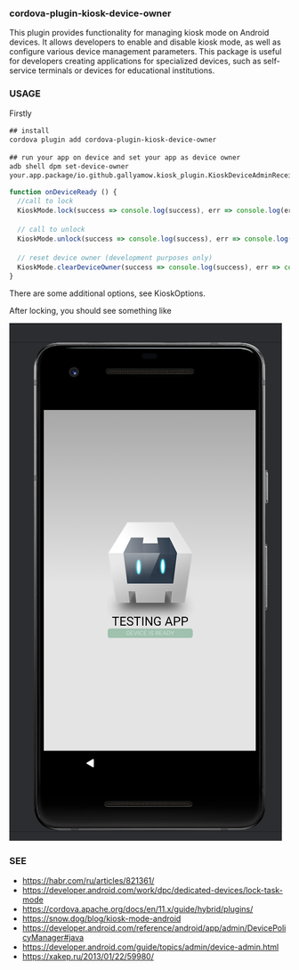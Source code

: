### cordova-plugin-kiosk-device-owner

This plugin provides functionality for managing kiosk mode on Android devices. It allows developers to enable and
disable kiosk mode, as well as configure various device management parameters. This package is useful for developers
creating applications for specialized devices, such as self-service terminals or devices for educational institutions.

### USAGE

Firstly

```shell
## install
cordova plugin add cordova-plugin-kiosk-device-owner

## run your app on device and set your app as device owner
adb shell dpm set-device-owner your.app.package/io.github.gallyamow.kiosk_plugin.KioskDeviceAdminReceiver
```

```js
function onDeviceReady () {
  //call to lock
  KioskMode.lock(success => console.log(success), err => console.log(err));

  // call to unlock
  KioskMode.unlock(success => console.log(success), err => console.log(err));

  // reset device owner (development purposes only)
  KioskMode.clearDeviceOwner(success => console.log(success), err => console.log(err));
}
```

There are some additional options, see KioskOptions.

After locking, you should see something like

![pinned](./pinned.png)

### SEE

* https://habr.com/ru/articles/821361/
* https://developer.android.com/work/dpc/dedicated-devices/lock-task-mode
* https://cordova.apache.org/docs/en/11.x/guide/hybrid/plugins/
* https://snow.dog/blog/kiosk-mode-android
* https://developer.android.com/reference/android/app/admin/DevicePolicyManager#java
* https://developer.android.com/guide/topics/admin/device-admin.html
* https://xakep.ru/2013/01/22/59980/
